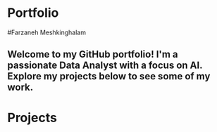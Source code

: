 # Portfolio

#Farzaneh Meshkinghalam
## Welcome to my GitHub portfolio! I'm a passionate Data Analyst with a focus on AI. Explore my projects below to see some of my work.

# Projects

